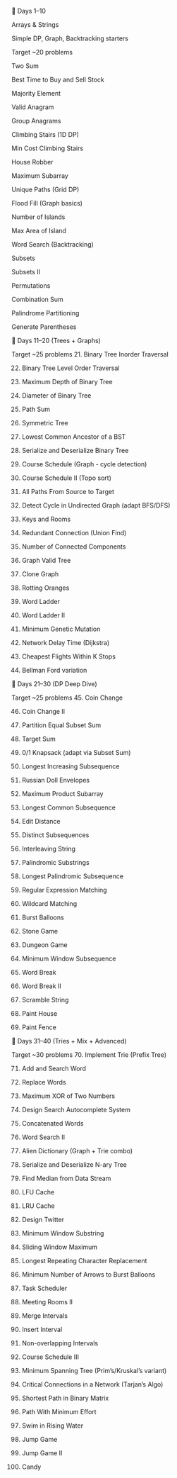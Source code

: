 🔹 Days 1–10 

Arrays & Strings 

Simple DP, Graph, Backtracking starters

Target ~20 problems

Two Sum

Best Time to Buy and Sell Stock

Majority Element

Valid Anagram

Group Anagrams

Climbing Stairs
 (1D DP)

Min Cost Climbing Stairs

House Robber

Maximum Subarray

Unique Paths
 (Grid DP)

Flood Fill
 (Graph basics)

Number of Islands

Max Area of Island

Word Search
 (Backtracking)

Subsets

Subsets II

Permutations

Combination Sum

Palindrome Partitioning

Generate Parentheses

🔹 Days 11–20 (Trees + Graphs)

Target ~25 problems
21. Binary Tree Inorder Traversal

22. Binary Tree Level Order Traversal

23. Maximum Depth of Binary Tree

24. Diameter of Binary Tree

25. Path Sum

26. Symmetric Tree

27. Lowest Common Ancestor of a BST

28. Serialize and Deserialize Binary Tree

29. Course Schedule
 (Graph - cycle detection)
30. Course Schedule II
 (Topo sort)
31. All Paths From Source to Target

32. Detect Cycle in Undirected Graph
 (adapt BFS/DFS)
33. Keys and Rooms

34. Redundant Connection
 (Union Find)
35. Number of Connected Components

36. Graph Valid Tree

37. Clone Graph

38. Rotting Oranges

39. Word Ladder

40. Word Ladder II

41. Minimum Genetic Mutation

42. Network Delay Time
 (Dijkstra)
43. Cheapest Flights Within K Stops

44. Bellman Ford variation

🔹 Days 21–30 (DP Deep Dive)

Target ~25 problems
45. Coin Change

46. Coin Change II

47. Partition Equal Subset Sum

48. Target Sum

49. 0/1 Knapsack (adapt via Subset Sum)

50. Longest Increasing Subsequence

51. Russian Doll Envelopes

52. Maximum Product Subarray

53. Longest Common Subsequence

54. Edit Distance

55. Distinct Subsequences

56. Interleaving String

57. Palindromic Substrings

58. Longest Palindromic Subsequence

59. Regular Expression Matching

60. Wildcard Matching

61. Burst Balloons

62. Stone Game

63. Dungeon Game

64. Minimum Window Subsequence

65. Word Break

66. Word Break II

67. Scramble String

68. Paint House

69. Paint Fence

🔹 Days 31–40 (Tries + Mix + Advanced)

Target ~30 problems
70. Implement Trie (Prefix Tree)

71. Add and Search Word

72. Replace Words

73. Maximum XOR of Two Numbers

74. Design Search Autocomplete System

75. Concatenated Words

76. Word Search II

77. Alien Dictionary
 (Graph + Trie combo)
78. Serialize and Deserialize N-ary Tree

79. Find Median from Data Stream

80. LFU Cache

81. LRU Cache

82. Design Twitter

83. Minimum Window Substring

84. Sliding Window Maximum

85. Longest Repeating Character Replacement

86. Minimum Number of Arrows to Burst Balloons

87. Task Scheduler

88. Meeting Rooms II

89. Merge Intervals

90. Insert Interval

91. Non-overlapping Intervals

92. Course Schedule III

93. Minimum Spanning Tree (Prim’s/Kruskal’s variant)

94. Critical Connections in a Network
 (Tarjan’s Algo)
95. Shortest Path in Binary Matrix

96. Path With Minimum Effort

97. Swim in Rising Water

98. Jump Game

99. Jump Game II

100. Candy